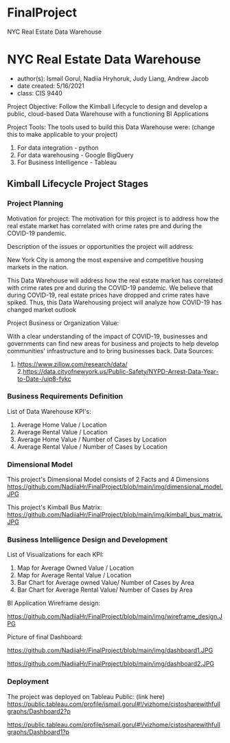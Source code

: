 # FinalProject
NYC Real Estate Data Warehouse
# NYC Real Estate Data Warehouse
- author(s): Ismail Gorul, Nadiia Hryhoruk, Judy Liang, Andrew Jacob
- date created: 5/16/2021
- class: CIS 9440
 
Project Objective: Follow the Kimball Lifecycle to design and develop a public, cloud-based Data Warehouse with a functioning BI Applications
 
Project Tools:
The tools used to build this Data Warehouse were: (change this to make applicable to your project)
1. For data integration - python
2. For data warehousing - Google BigQuery
3. For Business Intelligence - Tableau
 
## Kimball Lifecycle Project Stages
 
### Project Planning
 
Motivation for project:
The motivation for this project is to address how the real estate market has correlated with crime rates pre and during the COVID-19 pandemic.
 
Description of the issues or opportunities the project will address:
 
New York City is among the most expensive and competitive housing markets in the nation.
 
This Data Warehouse will address how the real estate market has correlated with crime rates pre and during the COVID-19 pandemic. We believe that during COVID-19, real estate prices have dropped and crime rates have spiked.
Thus, this Data Warehousing project will analyze how COVID-19 has changed market outlook
 
Project Business or Organization Value:
 
With a clear understanding of the impact of COVID-19, businesses and governments can find new areas for business and projects to help develop communities' infrastructure and to bring businesses back.
Data Sources:
1. https://www.zillow.com/research/data/
2.https://data.cityofnewyork.us/Public-Safety/NYPD-Arrest-Data-Year-to-Date-/uip8-fykc
 
### Business Requirements Definition
 
List of Data Warehouse KPI's:
1. Average Home Value / Location
2. Average Rental Value / Location
3. Average Home Value / Number of Cases by Location
4. Average Rental Value / Number of Cases by Location

### Dimensional Model
 
This project's Dimensional Model consists of 2 Facts and 4 Dimensions
https://github.com/NadiiaHr/FinalProject/blob/main/img/dimensional_model.JPG

This project's Kimball Bus Matrix:
https://github.com/NadiiaHr/FinalProject/blob/main/img/kimball_bus_matrix.JPG

### Business Intelligence Design and Development
 
List of Visualizations for each KPI:
1. Map for Average Owned Value / Location
2. Map for Average Rental Value / Location 
3. Bar Chart for Average owned Value/ Number of Cases  by Area
4. Bar Chart for Average Rental Value/ Number of Cases  by Area 


BI Application Wireframe design:
 
https://github.com/NadiiaHr/FinalProject/blob/main/img/wireframe_design.JPG

Picture of final Dashboard:
 
https://github.com/NadiiaHr/FinalProject/blob/main/img/dashboard1.JPG

https://github.com/NadiiaHr/FinalProject/blob/main/img/dashboard2.JPG

### Deployment
 
The project was deployed on Tableau Public: (link here)
https://public.tableau.com/profile/ismail.gorul#!/vizhome/cistosharewithfullgraphs/Dashboard2?p
						
https://public.tableau.com/profile/ismail.gorul#!/vizhome/cistosharewithfullgraphs/Dashboard1?p


